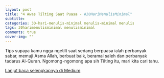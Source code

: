 ```yaml
---
layout: post
title: "4 Awas Tilting Saat Puasa - #30HariMenulisMinimal"
subtitle:
categories: 30-hari-menulis-minimal menulis-minimal menulis
tags: 30harimenulisminimal menulisminimal
comments: true
cover-img: ""
---
```


Tips supaya kamu ngga ngetilt saat sedang berpuasa ialah perbanyak sabar, memuji Asma Allah, berbuat baik, beramal saleh dan perbanyak tadarus Al-Quran. Ngomong-ngomong apa sih Tilting itu, mari kita cari tahu.

[Lanjut baca selengkapnya di Medium](https://link.medium.com/ZXcncJTOtyb)
